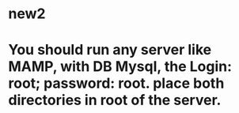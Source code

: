 # new2
# You should run any server like MAMP, with DB Mysql, the Login: root; password: root. place both directories in root of the server.
